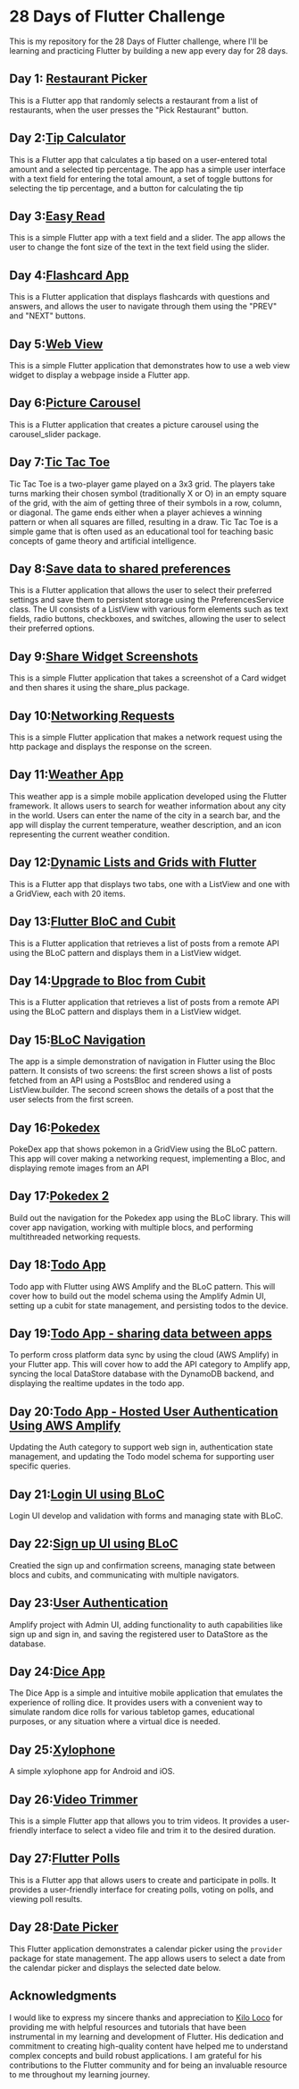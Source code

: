 # 28 Days of Flutter Challenge
This is my repository for the 28 Days of Flutter challenge, where I'll be learning and practicing Flutter by building a new app every day for 28 days. 

## Day 1: [Restaurant Picker](https://github.com/safadtm/28DaysOfFlutter/tree/master/day01_restaurant_picker)
This is a Flutter app that randomly selects a restaurant from a list of restaurants, when the user presses the "Pick Restaurant" button.

## Day 2:[Tip Calculator](https://github.com/safadtm/28DaysOfFlutter/tree/master/day02_tip_calculator)
This is a Flutter app that calculates a tip based on a user-entered total amount and a selected tip percentage. The app has a simple user interface with a text field for entering the total amount, a set of toggle buttons for selecting the tip percentage, and a button for calculating the tip

## Day 3:[Easy Read](https://github.com/safadtm/28DaysOfFlutter/tree/master/day03_easy_read)
This is a simple Flutter app with a text field and a slider. The app allows the user to change the font size of the text in the text field using the slider.

## Day 4:[Flashcard App](https://github.com/safadtm/28DaysOfFlutter/tree/master/day04_flashcards) 
This is a Flutter application that displays flashcards with questions and answers, and allows the user to navigate through them using the "PREV" and "NEXT" buttons.

## Day 5:[Web View](https://github.com/safadtm/28DaysOfFlutter/tree/master/day05_show_webview)
This is a simple Flutter application that demonstrates how to use a web view widget to display a webpage inside a Flutter app.
## Day 6:[Picture Carousel](https://github.com/safadtm/28DaysOfFlutter/tree/master/day06_picture_carousel)
This is a Flutter application that creates a picture carousel using the carousel_slider package.
## Day 7:[Tic Tac Toe](https://github.com/safadtm/28DaysOfFlutter/tree/master/day07_tic_tac_toe)
Tic Tac Toe is a two-player  game played on a 3x3 grid. The players take turns marking their chosen symbol (traditionally X or O) in an empty square of the grid, with the aim of getting three of their symbols in a row, column, or diagonal. The game ends either when a player achieves a winning pattern or when all squares are filled, resulting in a draw. Tic Tac Toe is a simple game that is often used as an educational tool for teaching basic concepts of game theory and artificial intelligence.

## Day 8:[Save data to shared preferences](https://github.com/safadtm/28DaysOfFlutter/tree/master/day08_user_settings)
This is a Flutter application that allows the user to select their preferred settings and save them to persistent storage using the PreferencesService class. The UI consists of a ListView with various form elements such as text fields, radio buttons, checkboxes, and switches, allowing the user to select their preferred options.
## Day 9:[Share Widget Screenshots](https://github.com/safadtm/28DaysOfFlutter/tree/master/day09_share_widget_snapshot)
This is a simple Flutter application that takes a screenshot of a Card widget and then shares it using the share_plus package.
## Day 10:[Networking Requests](https://github.com/safadtm/28DaysOfFlutter/tree/master/day10_networking_requests)
This is a simple Flutter application that makes a network request using the http package and displays the response on the screen.
## Day 11:[Weather App](https://github.com/safadtm/28DaysOfFlutter/tree/master/day11_weather_app)
This weather app is a simple mobile application developed using the Flutter framework. It allows users to search for weather information about any city in the world. Users can enter the name of the city in a search bar, and the app will display the current temperature, weather description, and an icon representing the current weather condition.
## Day 12:[Dynamic Lists and Grids with Flutter](https://github.com/safadtm/28DaysOfFlutter/tree/master/day12_dynamic_lists_and_grids)
This is a Flutter app that displays two tabs, one with a ListView and one with a GridView, each with 20 items.
## Day 13:[Flutter BloC and Cubit](https://github.com/safadtm/28DaysOfFlutter/tree/master/day13_bloc_and_cubit)
This is a  Flutter application that retrieves a list of posts from a remote API using the BLoC pattern and displays them in a ListView widget.

## Day 14:[Upgrade to Bloc from Cubit](https://github.com/safadtm/28DaysOfFlutter/tree/master/day14_from_cubit_to_bloc)
This is a  Flutter application that retrieves a list of posts from a remote API using the BLoC pattern and displays them in a ListView widget.
## Day 15:[BLoC Navigation ](https://github.com/safadtm/28DaysOfFlutter/tree/master/day15_bloc_navigation)
The app is a simple demonstration of navigation in Flutter using the Bloc pattern. It consists of two screens: the first screen shows a list of posts fetched from an API using a PostsBloc and rendered using a ListView.builder. The second screen shows the details of a post that the user selects from the first screen.

## Day 16:[Pokedex](https://github.com/safadtm/28DaysOfFlutter/tree/master/day16_pokedex_app)
PokeDex app that shows pokemon in a GridView using the BLoC pattern. This app will cover making a networking request, implementing a Bloc, and displaying remote images from an API

## Day 17:[Pokedex 2](https://github.com/safadtm/28DaysOfFlutter/tree/master/day17_pokedex_app_2)
Build out the navigation for the Pokedex app using the BLoC library. This will cover app navigation, working with multiple blocs, and performing multithreaded networking requests.
## Day 18:[Todo App](https://github.com/safadtm/28DaysOfFlutter/tree/master/day18_todo_app)
Todo app with Flutter using AWS Amplify and the BLoC pattern. This will cover how to build out the model schema using the Amplify Admin UI, setting up a cubit for state management, and persisting todos to the device.
## Day 19:[Todo App - sharing data between apps](https://github.com/safadtm/28DaysOfFlutter/tree/master/day19_sharing_data_between_apps)
To perform cross platform data sync by using the cloud (AWS Amplify) in your Flutter app. This will cover how to add the API category to Amplify app, syncing the local DataStore database with the DynamoDB backend, and displaying the realtime updates in the todo app.

## Day 20:[Todo App - Hosted User Authentication Using AWS Amplify](https://github.com/safadtm/28DaysOfFlutter/tree/master/day20_easy_user_authentication)
Updating the Auth category to support web sign in, authentication state management, and updating the Todo model schema for supporting user specific queries.

## Day 21:[Login UI using BLoC](https://github.com/safadtm/28DaysOfFlutter/tree/master/day21_login_ui_bloc)
Login UI develop and validation with forms and managing state with BLoC.

## Day 22:[Sign up UI using BLoC](https://github.com/safadtm/28DaysOfFlutter/tree/master/day22_auth_flow)
Creatied the sign up and confirmation screens, managing state between blocs and cubits, and communicating with multiple navigators.
## Day 23:[User Authentication](https://github.com/safadtm/28DaysOfFlutter/tree/master/day23_user_authentication)
Amplify project with Admin UI, adding functionality to auth capabilities like sign up and sign in, and saving the registered user to DataStore as the database.
## Day 24:[Dice App](https://github.com/safadtm/28DaysOfFlutter/tree/master/day24_dicee_app)
The Dice App is a simple and intuitive mobile application that emulates the experience of rolling dice. It provides users with a convenient way to simulate random dice rolls for various tabletop games, educational purposes, or any situation where a virtual dice is needed.

## Day 25:[Xylophone](https://github.com/safadtm/28DaysOfFlutter/tree/master/day25_xylophone)
A simple xylophone app for Android and iOS.
## Day 26:[Video Trimmer](https://github.com/safadtm/28DaysOfFlutter/tree/master/day26_video_trimmer)
This is a simple Flutter app that allows you to trim videos. It provides a user-friendly interface to select a video file and trim it to the desired duration.
## Day 27:[Flutter Polls](https://github.com/safadtm/28DaysOfFlutter/tree/master/day27_flutter_polls)
This is a Flutter app that allows users to create and participate in polls. It provides a user-friendly interface for creating polls, voting on polls, and viewing poll results.


## Day 28:[Date Picker](https://github.com/safadtm/28DaysOfFlutter/tree/master/day28_calender_picker)
This Flutter application demonstrates a calendar picker using the `provider` package for state management.
The app allows users to select a date from the calendar picker and displays the selected date below.
## Acknowledgments
I would like to express my sincere thanks and appreciation to [Kilo Loco](https://www.youtube.com/channel/UCv75sKQFFIenWHrprnrR9aA) for providing me with helpful resources and tutorials that have been instrumental in my learning and development of Flutter.
His dedication and commitment to creating high-quality content have helped me to understand complex concepts and build robust applications.
I am grateful for his contributions to the Flutter community and for being an invaluable resource to me throughout my learning journey.
